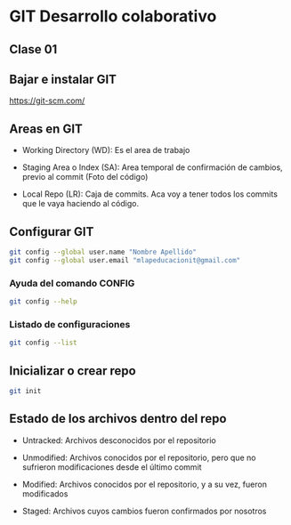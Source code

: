# GIT Desarrollo colaborativo

## Clase 01

## Bajar e instalar GIT

<https://git-scm.com/>


## Areas en GIT

* Working Directory (WD): Es el area de trabajo

* Staging Area o Index (SA): Area temporal de confirmación de cambios, previo al commit (Foto del código)

* Local Repo (LR): Caja de commits. Aca voy a tener todos los commits que le vaya haciendo al código.

## Configurar GIT

```sh
git config --global user.name "Nombre Apellido"
git config --global user.email "mlapeducacionit@gmail.com"
```

### Ayuda del comando CONFIG

```sh
git config --help
```

### Listado de configuraciones

```sh
git config --list
```

## Inicializar o crear repo

```sh
git init
```

## Estado de los archivos dentro del repo


* Untracked: Archivos desconocidos por el repositorio

* Unmodified: Archivos conocidos por el repositorio, pero que no sufrieron modificaciones desde el último commit

* Modified: Archivos conocidos por el repositorio, y a su vez, fueron modificados

* Staged: Archivos cuyos cambios fueron confirmados por nosotros